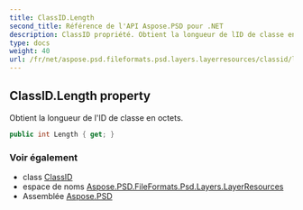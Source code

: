 ```yaml
---
title: ClassID.Length
second_title: Référence de l'API Aspose.PSD pour .NET
description: ClassID propriété. Obtient la longueur de lID de classe en octets.
type: docs
weight: 40
url: /fr/net/aspose.psd.fileformats.psd.layers.layerresources/classid/length/
---
```

## ClassID.Length property

Obtient la longueur de l'ID de classe en octets.

```csharp
public int Length { get; }
```

### Voir également

* class [ClassID](../)
* espace de noms [Aspose.PSD.FileFormats.Psd.Layers.LayerResources](../../classid/)
* Assemblée [Aspose.PSD](../../../)


